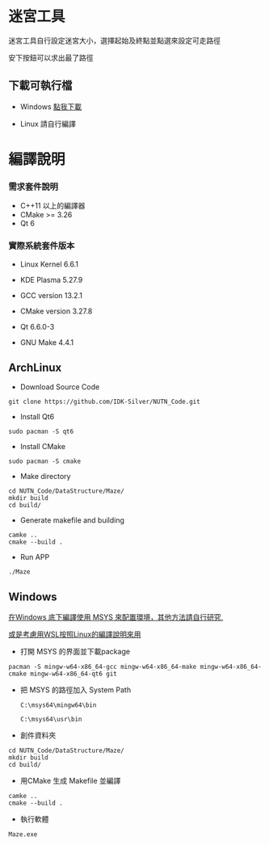 # 迷宮工具

迷宮工具自行設定迷宮大小，選擇起始及終點並點選來設定可走路徑

安下按鈕可以求出最了路徑



## 下載可執行檔
* Windows [點我下載]()

* Linux  請自行編譯

  

# 編譯說明

### 需求套件說明

* C++11 以上的編譯器
* CMake >= 3.26
* Qt 6



### 實際系統套件版本

* Linux Kernel 6.6.1

* KDE Plasma 5.27.9

* GCC version 13.2.1

* CMake version 3.27.8

* Qt 6.6.0-3

* GNU Make 4.4.1

  

## ArchLinux

* Download Source Code
```
git clone https://github.com/IDK-Silver/NUTN_Code.git
```
* Install Qt6
```
sudo pacman -S qt6
```

* Install CMake
```
sudo pacman -S cmake
```

* Make directory 
```
cd NUTN_Code/DataStructure/Maze/
mkdir build 
cd build/
```

* Generate makefile and building
```
camke ..
cmake --build .
```

* Run APP
```
./Maze
```



## Windows

<u>在Windows 底下編譯使用 [MSYS ](https://www.msys2.org/) 來配置環境，其他方法請自行研究,</u>

<u>或是考慮用WSL按照Linux的編譯說明來用</u>



* 打開 MSYS 的界面並下載package

```
pacman -S mingw-w64-x86_64-gcc mingw-w64-x86_64-make mingw-w64-x86_64-cmake mingw-w64-x86_64-qt6 git
```

* 把 MSYS 的路徑加入 System Path
    ```
    C:\msys64\mingw64\bin
    ```
    ```
    C:\msys64\usr\bin
    ```

* 創件資料夾

```
cd NUTN_Code/DataStructure/Maze/
mkdir build 
cd build/
```

* 用CMake 生成 Makefile 並編譯

```
camke ..
cmake --build .
```

* 執行軟體

```
Maze.exe
```

